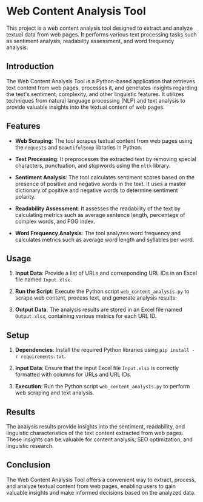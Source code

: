 # Web Content Analysis Tool

This project is a web content analysis tool designed to extract and analyze textual data from web pages. It performs various text processing tasks such as sentiment analysis, readability assessment, and word frequency analysis.

## Introduction

The Web Content Analysis Tool is a Python-based application that retrieves text content from web pages, processes it, and generates insights regarding the text's sentiment, complexity, and other linguistic features. It utilizes techniques from natural language processing (NLP) and text analysis to provide valuable insights into the textual content of web pages.

## Features

- **Web Scraping**: The tool scrapes textual content from web pages using the `requests` and `BeautifulSoup` libraries in Python.
  
- **Text Processing**: It preprocesses the extracted text by removing special characters, punctuation, and stopwords using the `nltk` library.

- **Sentiment Analysis**: The tool calculates sentiment scores based on the presence of positive and negative words in the text. It uses a master dictionary of positive and negative words to determine sentiment polarity.

- **Readability Assessment**: It assesses the readability of the text by calculating metrics such as average sentence length, percentage of complex words, and FOG index.

- **Word Frequency Analysis**: The tool analyzes word frequency and calculates metrics such as average word length and syllables per word.

## Usage

1. **Input Data**: Provide a list of URLs and corresponding URL IDs in an Excel file named `Input.xlsx`.
   
2. **Run the Script**: Execute the Python script `web_content_analysis.py` to scrape web content, process text, and generate analysis results.
   
3. **Output Data**: The analysis results are stored in an Excel file named `Output.xlsx`, containing various metrics for each URL ID.

## Setup

1. **Dependencies**: Install the required Python libraries using `pip install -r requirements.txt`.

2. **Input Data**: Ensure that the input Excel file `Input.xlsx` is correctly formatted with columns for URLs and URL IDs.

3. **Execution**: Run the Python script `web_content_analysis.py` to perform web scraping and text analysis.

## Results

The analysis results provide insights into the sentiment, readability, and linguistic characteristics of the text content extracted from web pages. These insights can be valuable for content analysis, SEO optimization, and linguistic research.

## Conclusion

The Web Content Analysis Tool offers a convenient way to extract, process, and analyze textual content from web pages, enabling users to gain valuable insights and make informed decisions based on the analyzed data.
